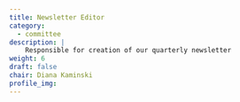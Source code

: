 ```yaml
---
title: Newsletter Editor
category: 
  - committee
description: |
    Responsible for creation of our quarterly newsletter
weight: 6
draft: false
chair: Diana Kaminski
profile_img:
---
```

